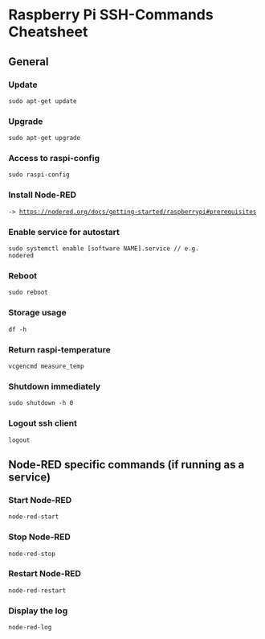 <h1>Raspberry Pi SSH-Commands Cheatsheet</h1>

<h2>General</h2>

<h3>Update</h3>

  <code>sudo apt-get update</code>

<h3>Upgrade</h3>

  <code>sudo apt-get upgrade</code>
  
<h3>Access to raspi-config</h3>

  <code>sudo raspi-config</code>

<h3>Install Node-RED</h3>

  <code>-> https://nodered.org/docs/getting-started/raspberrypi#prerequisites</code>
  
<h3>Enable service for autostart</h3>

  <code>sudo systemctl enable [software NAME].service  // e.g. nodered</code>
    
<h3>Reboot</h3>
  
  <code>sudo reboot</code>
 
<h3>Storage usage</h3>

  <code>df -h</code>
  
<h3>Return raspi-temperature</h3>
  
  <code>vcgencmd measure_temp</code>
  
<h3>Shutdown immediately</h3>
 
  <code>sudo shutdown -h 0 </code>

<h3>Logout ssh client</h3>

  <code>logout</code>

<h2>Node-RED specific commands (if running as a service)</h2>

<h3>Start Node-RED</h3>

  <code>node-red-start</code>

<h3>Stop Node-RED</h3>

  <code>node-red-stop</code>

<h3>Restart Node-RED</h3>

  <code>node-red-restart</code>
  
<h3>Display the log</h3>

  <code>node-red-log</code> 
